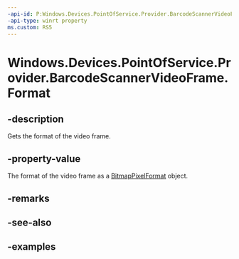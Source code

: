 ```yaml
---
-api-id: P:Windows.Devices.PointOfService.Provider.BarcodeScannerVideoFrame.Format
-api-type: winrt property
ms.custom: RS5
---
```


<!-- Property syntax.
public BitmapPixelFormat Format { get; }
-->

# Windows.Devices.PointOfService.Provider.BarcodeScannerVideoFrame.Format

## -description
Gets the format of the video frame.

## -property-value
The format of the video frame as a [BitmapPixelFormat](..\windows.graphics.imaging\bitmappixelformat.md) object.

## -remarks

## -see-also

## -examples

